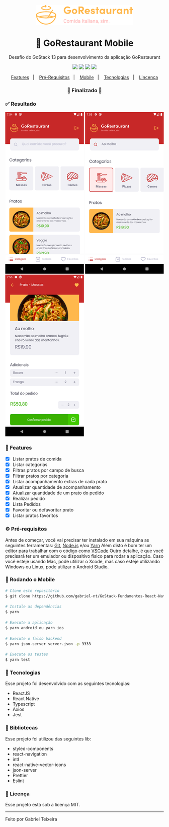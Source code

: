 <p align="center">
  <img src="https://github.com/gabriel-nt/GoRestaurant/blob/master/src/assets/logo-git.png" alt="GoRestaurant" />
</p>
<h1 align="center">
    🚀 GoRestaurant Mobile
</h1>
<p align="center">Desafio do GoStack 13 para desenvolvimento da aplicação GoRestaurant</p>

<p align="center">
  <img src="https://img.shields.io/badge/react%20native%20version-0.62.2-informational"/>
  <!--<img src="https://img.shields.io/badge/repo%20size-2.00%20MB-informational" />-->
  <img src="https://img.shields.io/badge/score-10.00-important" />
  <img src="https://img.shields.io/badge/last%20commit-september-blue" />
  <img src="https://img.shields.io/badge/license-MIT-success"/>
</p>

<p align="center">
  <a href="#-features">Features</a>&nbsp;&nbsp;&nbsp;|&nbsp;&nbsp;&nbsp;
  <a href="#-pré-requisitos">Pré-Requisitos</a>&nbsp;&nbsp;&nbsp;|&nbsp;&nbsp;&nbsp;
  <a href="#-rodando-o-mobile">Mobile</a>&nbsp;&nbsp;&nbsp;|&nbsp;&nbsp;&nbsp;
  <a href="#-tecnologias">Tecnologias</a>&nbsp;&nbsp;&nbsp;|&nbsp;&nbsp;&nbsp;
  <a href="#-licença">Lincença</a>
</p>

<h3 align="center"> 
🚧  Finalizado  🚧
</h3>

### ✅ Resultado
<p>
  <img src="https://github.com/gabriel-nt/GoRestaurant-Mobile/blob/master/src/assets/dashboard.png" alt="GoRestaurant" width="250"/>
  <img src="https://github.com/gabriel-nt/GoRestaurant-Mobile/blob/master/src/assets/food-filter.png" alt="GoRestaurant" width="250"/>
  <img src="https://github.com/gabriel-nt/GoRestaurant-Mobile/blob/master/src/assets/food-detail.png" alt="GoRestaurant" width="250"/>
</p>

### 📎 Features

- [x] Listar pratos de comida
- [x] Listar categorias
- [x] Filtras pratos por campo de busca
- [x] Filtrar pratos por categoria
- [x] Listar acompanhamento extras de cada prato
- [x] Atualizar quantidade de acompanhamento
- [x] Atualizar quantidade de um prato do pedido
- [x] Realizar pedido
- [x] Lista Pedidos
- [x] Favoritar ou defavoritar prato
- [x] Listar pratos favoritos

### ⚙ Pré-requisitos

Antes de começar, você vai precisar ter instalado em sua máquina as seguintes ferramentas:
[Git](https://git-scm.com), [Node.js](https://nodejs.org/en/) e/ou [Yarn](https://https://yarnpkg.com/) 
Além disto é bom ter um editor para trabalhar com o código como [VSCode](https://code.visualstudio.com/)
Outro detalhe, é que você precisará ter um emulador ou dispositivo físico para rodar a aplicação. 
Caso você esteje usando Mac, pode utilizar o Xcode, mas caso esteje utilizando Windows ou Linux, pode utilizar o Android Studio.

### 🎲 Rodando o Mobile

```bash
# Clone este repositório
$ git clone https://github.com/gabriel-nt/GoStack-Fundamentos-React-Native

# Instale as dependências
$ yarn

# Execute a aplicação
$ yarn android ou yarn ios

# Execute o falso backend
$ yarn json-server server.json -p 3333

# Execute os testes
$ yarn test
```

### 🚀 Tecnologias

Esse projeto foi desenvolvido com as seguintes tecnologias:

- ReactJS
- React Native
- Typescript
- Axios
- Jest

### 📕 Bibliotecas

Esse projeto foi utilizou das seguintes lib:

- styled-components
- react-navigation
- intl
- react-native-vector-icons
- json-server
- Prettier
- Eslint

### 📝 Licença

Esse projeto está sob a licença MIT.

<hr/>

Feito por Gabriel Teixeira

